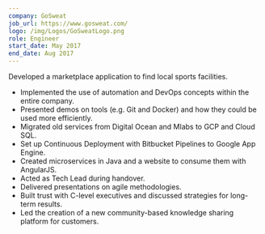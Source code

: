```yaml
---
company: GoSweat
job_url: https://www.gosweat.com/
logo: /img/Logos/GoSweatLogo.png
role: Engineer
start_date: May 2017
end_date: Aug 2017
---
```

Developed a marketplace application to find local sports facilities. 

- Implemented the use of automation and DevOps concepts within the entire company.
- Presented demos on tools (e.g. Git and Docker) and how they could be used more efficiently.
- Migrated old services from Digital Ocean and Mlabs to GCP and Cloud SQL.
- Set up Continuous Deployment with Bitbucket Pipelines to Google App Engine.
- Created microservices in Java and a website to consume them with AngularJS.
- Acted as Tech Lead during handover.
- Delivered presentations on agile methodologies.
- Built trust with C-level executives and discussed strategies for long-term results.
- Led the creation of a new community-based knowledge sharing platform for customers.
